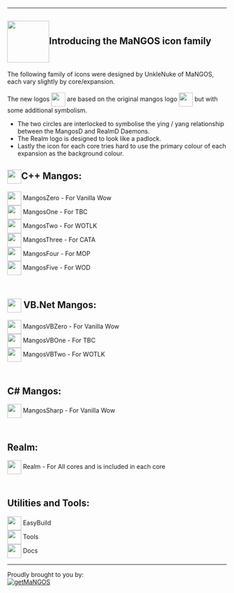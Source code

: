 ----
[<img src="https://www.getmangos.eu/!assets_mangos/currentlogo.gif" width="96" valign="middle"/>](http://getmangos.eu)Introducing the MaNGOS icon family
----

The following family of icons were designed by UnkleNuke of MaNGOS, each vary slightly by core/expansion.
<br><br>The new logos [<img src="https://www.getmangos.eu/!assets_mangos/currentlogo.gif" width="32" valign="middle"/>](http://getmangos.eu) are based on the original mangos logo [<img src="https://www.getmangos.eu/!assets_mangos/oldlogo1.png" width="32" valign="middle"/>](http://getmangos.eu) but with some additional symbolism.<br>
- The two circles are interlocked to symbolise the ying / yang relationship between the MangosD and RealmD Daemons.<br>
- The Realm logo is designed to look like a padlock.<br>
- Lastly the icon for each core tries hard to use the primary colour of each expansion as the background colour.

[<img src="https://www.getmangos.eu/!assets_mangos/currentlogo.gif" width="32" valign="middle"/>](http://getmangos.eu)C++ Mangos:<br>
----

[<img src="images/Mangos0.png" width="32" valign="middle"/>](http://github.com/mangoszero) MangosZero - For Vanilla Wow<br>
[<img src="images/Mangos1.png" width="32" valign="middle"/>](http://github.com/mangosone) MangosOne - For TBC<br>
[<img src="images/Mangos2.png" width="32" valign="middle"/>](http://github.com/mangostwo) MangosTwo - For WOTLK<br>
[<img src="images/Mangos3.png" width="32" valign="middle"/>](http://github.com/mangosthree) MangosThree - For CATA<br>
[<img src="images/Mangos4.png" width="32" valign="middle"/>](http://github.com/mangosfour) MangosFour - For MOP<br>
[<img src="images/Mangos5.png" width="32" valign="middle"/>](http://github.com/mangosfive) MangosFive - For WOD<br>

<br>[<img src="images/MangosVBMain.png" width="32" valign="middle"/>](http://getmangos.eu) VB.Net Mangos:<br>
----

[<img src="images/MangosVB0.png" width="32" valign="middle"/>](https://github.com/mangosvb/serverZero) MangosVBZero - For Vanilla Wow<br>
[<img src="images/MangosVB1.png" width="32" valign="middle"/>](https://github.com/mangosvb/serverOne) MangosVBOne - For TBC<br>
[<img src="images/MangosVB2.png" width="32" valign="middle"/>](https://github.com/mangosvb/serverTwo) MangosVBTwo - For WOTLK<br>

<br>C# Mangos:<br>
----

[<img src="images/MangosSharp0.png" width="32" valign="middle"/>](https://github.com/MangosServer/MangosSharp) MangosSharp - For Vanilla Wow<br>

<br>Realm:<br>
----

[<img src="images/Realm.png" width="32" valign="middle"/>](http://getmangos.eu) Realm - For All cores and is included in each core<br>

<br>Utilities and Tools:<br>
----

[<img src="images/MangosEasyBuild.png" width="32" valign="middle"/>](http://getmangos.eu) EasyBuild<br>
[<img src="images/MangosTools.png" width="32" valign="middle"/>](http://getmangos.eu) Tools<br>
[<img src="images/Mangosdocs.png" width="32" valign="middle"/>](http://getmangos.eu) Docs<br>

---
Proudly brought to you by:
<br>
[![getMaNGOS](https://www.getmangos.eu/!assets_mangos/logo.png)](http://getmangos.eu)

